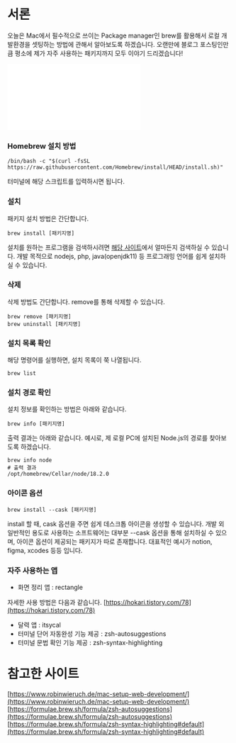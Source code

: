 # 서론

오늘은 Mac에서 필수적으로 쓰이는 Package manager인 brew를 활용해서 로컬 개발환경을 셋팅하는 방법에 관해서 알아보도록 하겠습니다.
오랜만에 블로그 포스팅인만큼 평소에 제가 자주 사용하는 패키지까지 모두 이야기 드리겠습니다!

![brew](brew.md)

### Homebrew 설치 방법

```shell
/bin/bash -c "$(curl -fsSL https://raw.githubusercontent.com/Homebrew/install/HEAD/install.sh)"
```

터미널에 해당 스크립트를 입력하시면 됩니다.

### 설치

패키지 설치 방법은 간단합니다.

```shell
brew install [패키지명]
```

설치를 원하는 프로그램을 검색하시려면 [해당 사이트](https://formulae.brew.sh/)에서 얼마든지 검색하실 수 있습니다. 개발 목적으로 nodejs, php, java(openjdk11) 등 프로그래밍 언어를 쉽게 설치하실 수 있습니다.

### 삭제

삭제 방법도 간단합니다. remove를 통해 삭제할 수 있습니다.

```shell
brew remove [패키지명]
brew uninstall [패키지명]
```

### 설치 목록 확인

해당 명령어를 실행하면, 설치 목록이 쭉 나열됩니다.

```shell
brew list
```

### 설치 경로 확인

설치 정보를 확인하는 방법은 아래와 같습니다.

```shell
brew info [패키지명]
```

출력 결과는 아래와 같습니다. 예시로, 제 로컬 PC에 설치된 Node.js의 경로를 찾아보도록 하겠습니다.

```shell
brew info node
# 출력 결과
/opt/homebrew/Cellar/node/18.2.0
```

### 아이콘 옵션

```shell
brew install --cask [패키지명]
```

install 할 때, cask 옵션을 주면 쉽게 데스크톱 아이콘을 생성할 수 있습니다.
개발 외 일반적인 용도로 사용하는 소프트웨어는 대부분 --cask 옵션을 통해 설치하실 수 있으며, 아이콘 옵션이 제공되는 패키지가 따로 존재합니다. 대표적인 예시가 notion, figma, xcodes 등등 입니다.

### 자주 사용하는 앱

- 화면 정리 앱 : rectangle

자세한 사용 방법은 다음과 같습니다. [https://hokari.tistory.com/78](https://hokari.tistory.com/78)

- 달력 앱 : itsycal
- 터미널 단어 자동완성 기능 제공 : zsh-autosuggestions
- 터미널 문법 확인 기능 제공 : zsh-syntax-highlighting

# 참고한 사이트

[https://www.robinwieruch.de/mac-setup-web-development/](https://www.robinwieruch.de/mac-setup-web-development/)
[https://formulae.brew.sh/formula/zsh-autosuggestions](https://formulae.brew.sh/formula/zsh-autosuggestions)
[https://formulae.brew.sh/formula/zsh-syntax-highlighting#default](https://formulae.brew.sh/formula/zsh-syntax-highlighting#default)
